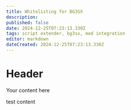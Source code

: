 ```yaml
---
title: Whitelisting for BG3SX
description: 
published: false
date: 2024-12-25T07:23:13.330Z
tags: script extender, bg3sx, mod integration
editor: markdown
dateCreated: 2024-12-25T07:23:13.330Z
---
```


# Header
Your content here


test content